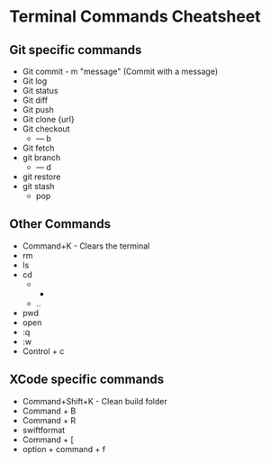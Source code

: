 # Terminal Commands Cheatsheet

## Git specific commands

* Git commit - m "message" (Commit with a message)
* Git log
* Git status
* Git diff
* Git push
* Git clone {url}
* Git checkout
	* &mdash; b
* Git fetch
* git branch
	* &mdash; d
* git restore
* git stash
	* pop

## Other Commands

* Command+K - Clears the terminal
* rm
* ls
* cd
	* -
	* ..
* pwd
* open
* :q
* :w
* Control + c

## XCode specific commands

* Command+Shift+K - Clean build folder
* Command + B
* Command + R
* swiftformat
* Command + [
* option + command + f